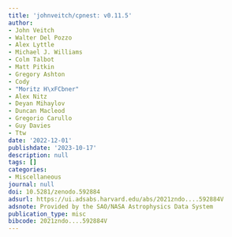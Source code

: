 ```yaml
---
title: 'johnveitch/cpnest: v0.11.5'
author:
- John Veitch
- Walter Del Pozzo
- Alex Lyttle
- Michael J. Williams
- Colm Talbot
- Matt Pitkin
- Gregory Ashton
- Cody
- "Moritz H\xFCbner"
- Alex Nitz
- Deyan Mihaylov
- Duncan Macleod
- Gregorio Carullo
- Guy Davies
- Ttw
date: '2022-12-01'
publishdate: '2023-10-17'
description: null
tags: []
categories:
- Miscellaneous
journal: null
doi: 10.5281/zenodo.592884
adsurl: https://ui.adsabs.harvard.edu/abs/2021zndo....592884V
adsnote: Provided by the SAO/NASA Astrophysics Data System
publication_type: misc
bibcode: 2021zndo....592884V
---
```


